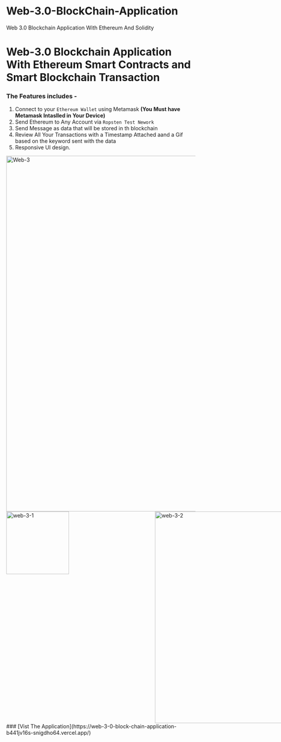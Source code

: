 # Web-3.0-BlockChain-Application
Web 3.0 Blockchain Application With Ethereum And Solidity
# Web-3.0 Blockchain Application With Ethereum Smart Contracts and Smart Blockchain Transaction
### The Features includes - 
 1. Connect to your `Ethereum Wallet` using Metamask **(You Must have Metamask Intaslled in Your Device)**
 2. Send Ethereum to Any Account via `Ropsten Test Nework`
 3.  Send Message as data that will be stored in th blockchain
 4.  Review All Your Transactions with a Timestamp Attached aand a Gif based on the keyword sent with the data
 5.  Responsive UI design.
<img width="948" alt="Web-3" src="https://user-images.githubusercontent.com/79567044/163350111-c9325159-4783-47be-b9ad-5a99dae7b6ee.png">
<div style="width:100vw;display:flex;justify-content:space-between;">
<img width="167" alt="web-3-1" src="https://user-images.githubusercontent.com/79567044/163350127-f1a73a66-2170-44a2-8407-20ad7864eb66.png">
 <img width="564" alt="web-3-2" src="https://user-images.githubusercontent.com/79567044/163350137-723ef252-6528-4eb4-8754-72eaf0dcc5da.png">
</div>
### [Vist The Application](https://web-3-0-block-chain-application-b441jv16s-snigdho64.vercel.app/)

